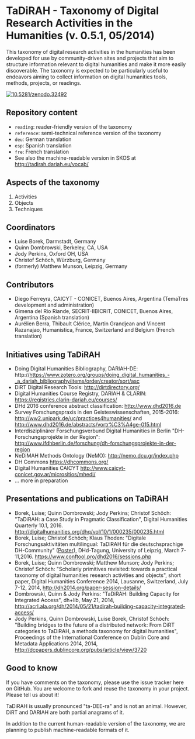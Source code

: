TaDiRAH - Taxonomy of Digital Research Activities in the Humanities (v. 0.5.1, 05/2014)
=====================================================================================

This taxonomy of digital research activities in the humanities has been developed for use by community-driven sites and projects that aim to structure information relevant to digital humanities and make it more easily discoverable. The taxonomy is expected to be particularly useful to endeavors aiming to collect information on digital humanities tools, methods, projects, or readings.

<a href="https://zenodo.org/badge/latestdoi/1105/dhtaxonomy/TaDiRAH"><img src="https://zenodo.org/badge/1105/dhtaxonomy/TaDiRAH.svg" alt="10.5281/zenodo.32492"></a>

Repository content
------------------

* `reading`: reader-friendly version of the taxonomy
* `reference`: semi-technical reference version of the taxonomy
* `deu`: German translation
* `esp`: Spanish translation
* `fre`: French translation
* See also the machine-readable version in SKOS at http://tadirah.dariah.eu/vocab/

Aspects of the taxonomy
-----------------------
1. Activities
2. Objects
3. Techniques

Coordinators
------------
* Luise Borek, Darmstadt, Germany
* Quinn Dombrowski, Berkeley, CA, USA
* Jody Perkins, Oxford OH, USA
* Christof Schöch, Würzburg, Germany
* (formerly) Matthew Munson, Leipzig, Germany

Contributors
------------
* Diego Ferreyra, CAICYT - CONICET, Buenos Aires, Argentina (TemaTres development and administration)
* Gimena del Rio Riande, SECRIT-IIBICRIT, CONICET, Buenos Aires, Argentina (Spanish translation)
* Aurélien Berra, Thibault Clérice, Martin Grandjean and Vincent Razanajao, Humanistica, France, Switzerland and Belgium (French translation)

Initiatives using TaDiRAH
-------------------------
* Doing Digital Humanities Bibliography, DARIAH-DE: http://https://www.zotero.org/groups/doing_digital_humanities_-_a_dariah_bibliography/items/order/creator/sort/asc
* DiRT Digital Research Tools: http://dirtdirectory.org/
* Digital Humanities Course Registry, DARIAH & CLARIN: https://registries.clarin-dariah.eu/courses/
* DHd 2016 conference abstract classification: http://www.dhd2016.de
* Survey Forschungspraxis in den Geisteswissenschaften, 2015-2016: http://ww2.unipark.de/uc/practices4humanities/ and http://www.dhd2016.de/abstracts/vortr%C3%A4ge-015.html
* Interdisziplinärer Forschungsverbund Digital Humanities in Berlin "DH-Forschungsprojekte in der Region": http://www.ifdhberlin.de/forschung/dh-forschungsprojekte-in-der-region
* NeDiMAH Methods Ontology (NeMO): http://nemo.dcu.gr/index.php
* DH Commons https://dhcommons.org/
* Digital Humanities CAICYT http://www.caicyt-conicet.gov.ar/micrositios/mhedi/
* … more in preparation

Presentations and publications on TaDiRAH
-----------------------------------------
* Borek, Luise; Quinn Dombrowski; Jody Perkins; Christof Schöch: "TaDiRAH: a Case Study in Pragmatic Classification", Digital Humanities Quarterly 10.1, 2016. http://digitalhumanities.org/dhq/vol/10/1/000235/000235.html
* Borek, Luise; Christof Schöch; Klaus Thoden: "Digitale Forschungsaktivitäten multilingual: TaDiRAH für die deutschsprachige DH-Community" ([Poster](https://www.linglit.tu-darmstadt.de/fileadmin/linglit/borek/tadirah_DHd2016_poster.pdf)), DHd-Tagung, University of Leipzig, March 7-11,2016. https://www.conftool.pro/dhd2016/sessions.php
* Borek, Luise; Quinn Dombrowski; Matthew Munson; Jody Perkins; Christof Schöch: "Scholarly primitives revisited: towards a practical taxonomy of digital humanities research activities and objects", short paper, Digital Humanities Conference 2014, Lausanne, Switzerland, July 7-12, 2014, http://dh2014.org/paper-session-details/
* Dombrowski, Quinn & Jody Perkins: "TaDiRAH: Building Capacity for Integrated Access", dh+lib, May 21, 2014, http://acrl.ala.org/dh/2014/05/21/tadirah-building-capacity-integrated-access/
* Jody Perkins, Quinn Dombrowski, Luise Borek, Christof Schöch: "Building bridges to the future of a distributed network: From DiRT categories to TaDiRAH, a methods taxonomy for digital humanities", Proceedings of the International Conference on Dublin Core and Metadata Applications 2014, 2014, http://dcpapers.dublincore.org/pubs/article/view/3720

Good to know
------------

If you have comments on the taxonomy, please use the issue tracker here on GitHub. You are welcome to fork and reuse the taxonomy in your project. Please tell us about it!

TaDiRAH is usually pronounced "ta-DEE-ra" and is not an animal. However, DiRT and DARIAH are both partial anagrams of it.

In addition to the current human-readable version of the taxonomy, we are planning to publish machine-readable formats of it.
